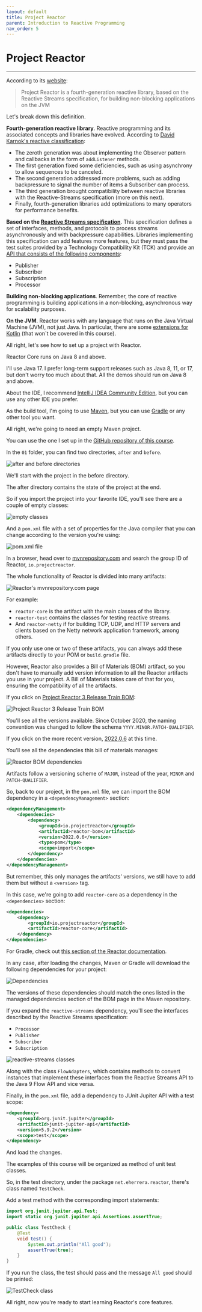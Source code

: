 ```yaml
---
layout: default
title: Project Reactor
parent: Introduction to Reactive Programming
nav_order: 5
---
```


# Project Reactor
* * *
According to its [website](https://projectreactor.io):

> Project Reactor is a fourth-generation reactive library, based on the Reactive Streams specification, for building non-blocking applications on the JVM

Let's break down this definition.

**Fourth-generation reactive library**. Reactive programming and its associated concepts and libraries have evolved. According to [David Karnok's reactive classification](https://akarnokd.blogspot.com/2016/03/operator-fusion-part-1.html):
- The zeroth generation was about implementing the Observer pattern and callbacks in the form of `addListener` methods. 
- The first generation fixed some deficiencies, such as using asynchrony to allow sequences to be canceled. 
- The second generation addressed more problems, such as adding backpressure to signal the number of items a Subscriber can process. 
- The third generation brought compatibility between reactive libraries with the Reactive-Streams specification (more on this next).
- Finally, fourth-generation libraries add optimizations to many operators for performance benefits.

**Based on the [Reactive Streams specification](https://www.reactive-streams.org)**. This specification defines a set of interfaces, methods, and protocols to process streams asynchronously and with backpressure capabilities. Libraries implementing this specification can add features more features, but they must pass the test suites provided by a Technology Compatibility Kit (TCK) and provide an [API that consists of the following components](https://github.com/reactive-streams/reactive-streams-jvm/blob/v1.0.3/README.md#api-components):
- Publisher
- Subscriber
- Subscription
- Processor

**Building non-blocking applications**. Remember, the core of reactive programming is building applications in a non-blocking, asynchronous way for scalability purposes.

**On the JVM**. Reactor works with any language that runs on the Java Virtual Machine (JVM), not just Java. In particular, there are some [extensions for Kotlin](https://projectreactor.io/docs/core/release/reference/#kotlin) (that won´t be covered in this course).

All right, let's see how to set up a project with Reactor.

Reactor Core runs on Java 8 and above. 

I'll use Java 17. I prefer long-term support releases such as Java 8, 11, or 17, but don't worry too much about that. All the demos should run on Java 8 and above.

About the IDE, I recommend [IntelliJ IDEA Community Edition](https://www.jetbrains.com/idea/download/), but you can use any other IDE you prefer.

As the build tool, I'm going to use [Maven](https://maven.apache.org/index.html), but you can use [Gradle](https://gradle.org/) or any other tool you want.

All right, we're going to need an empty Maven project. 

You can use the one I set up in the [GitHub repository of this course](https://github.com/eh3rrera/project-reactor-course).

In the `01` folder, you can find two directories, `after` and `before`.

![after and before directories](images/28.png)

We'll start with the project in the before directory.

The after directory contains the state of the project at the end.

So if you import the project into your favorite IDE, you'll see there are a couple of empty classes:

![empty classes](images/29.png)

And a `pom.xml` file with a set of properties for the Java compiler that you can change according to the version you're using:

![pom.xml file](images/30.png)

In a browser, head over to [mvnrepository.com](https://mvnrepository.com) and search the group ID of Reactor, `io.projectreactor`.

The whole functionality of Reactor is divided into many artifacts:

![Reactor's mvnrepository.com page](images/31.png)

For example:
- `reactor-core` is the artifact with the main classes of the library.
- `reactor-test` contains the classes for testing reactive streams.
- And `reactor-netty` if for building TCP, UDP, and HTTP servers and clients based on the Netty network application framework, among others.

If you only use one or two of these artifacts, you can always add these artifacts directly to your POM or `build.gradle` file.

However, Reactor also provides a Bill of Materials (BOM) artifact, so you don't have to manually add version information to all the Reactor artifacts you use in your project. A Bill of Materials takes care of that for you, ensuring the compatibility of all the artifacts.

If you click on [Project Reactor 3 Release Train BOM](https://mvnrepository.com/artifact/io.projectreactor/reactor-bom):

![Project Reactor 3 Release Train BOM](images/32.png)

You'll see all the versions available. Since October 2020, the naming convention was changed to follow the schema `YYYY.MINOR.PATCH-QUALIFIER`.

If you click on the more recent version, [2022.0.6](https://mvnrepository.com/artifact/io.projectreactor/reactor-bom/2022.0.6) at this time.

You'll see all the dependencies this bill of materials manages:

![Reactor BOM dependencies](images/33.png)

Artifacts follow a versioning scheme of `MAJOR`, instead of the year, `MINOR` and `PATCH-QUALIFIER`.

So, back to our project, in the `pom.xml` file, we can import the BOM dependency in a `<dependencyManagement>` section:
```xml
<dependencyManagement> 
    <dependencies>
        <dependency>
            <groupId>io.projectreactor</groupId>
            <artifactId>reactor-bom</artifactId>
            <version>2022.0.6</version>
            <type>pom</type>
            <scope>import</scope>
        </dependency>
    </dependencies>
</dependencyManagement>
```

But remember, this only manages the artifacts' versions, we still have to add them but without a `<version>` tag.
    
In this case, we're going to add `reactor-core` as a dependency in the `<dependencies>` section:
```xml
<dependencies>
    <dependency>
        <groupId>io.projectreactor</groupId>
        <artifactId>reactor-core</artifactId> 
    </dependency>
</dependencies>
```

For Gradle, check out [this section of the Reactor documentation](https://projectreactor.io/docs/core/release/reference/#_gradle_installation).

In any case, after loading the changes, Maven or Gradle will download the following dependencies for your project:

![Dependencies](images/34.png)

The versions of these dependencies should match the ones listed in the managed dependencies section of the BOM page in the Maven repository.

If you expand the `reactive-streams` dependency, you'll see the interfaces described by the Reactive Streams specification:
- `Processor`
- `Publisher`
- `Subscriber`
- `Subscription`

![reactive-streams classes](images/35.png)

Along with the class `FlowAdapters`, which contains methods to convert instances that implement these interfaces from the Reactive Streams API to the Java 9 Flow API and vice versa.

Finally, in the `pom.xml` file, add a dependency to JUnit Jupiter API with a test scope:
```xml
<dependency>
    <groupId>org.junit.jupiter</groupId>
    <artifactId>junit-jupiter-api</artifactId>
    <version>5.9.2</version>
    <scope>test</scope>
</dependency>
```

And load the changes.

The examples of this course will be organized as method of unit test classes.

So, in the test directory, under the package `net.eherrera.reactor`, there's class named `TestCheck`.

Add a test method with the corresponding import statements:
```java
import org.junit.jupiter.api.Test;
import static org.junit.jupiter.api.Assertions.assertTrue;

public class TestCheck {
    @Test
    void test() {
        System.out.println("All good");
        assertTrue(true);
    }
}
```

If you run the class, the test should pass and the message `All good` should be printed:

![TestCheck class](images/36.png)

All right, now you're ready to start learning Reactor's core features.


